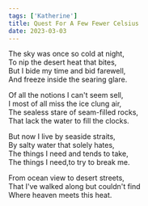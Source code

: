 ```yaml
---  
tags: ['Katherine']  
title: Quest For A Few Fewer Celsius  
date: 2023-03-03  
---
```


The sky was once so cold at night,  
To nip the desert heat that bites,  
But I bide my time and bid farewell,  
And freeze inside the searing glare.

Of all the notions I can't seem sell,  
I most of all miss the ice clung air,  
The sealess stare of seam-filled rocks,  
That lack the water to fill the clocks.

But now I live by seaside straits,  
By salty water that solely hates,  
The things I need and tends to take,  
The things I need,to try to break me.

From ocean view to desert streets,  
That I've walked along but couldn't find  
Where heaven meets this heat.
